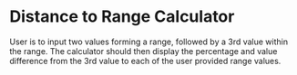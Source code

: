 # Distance to Range Calculator
User is to input two values forming a range, followed by a 3rd value within the range. The calculator should then display the percentage and value difference from the 3rd value to each of the user provided range values.
